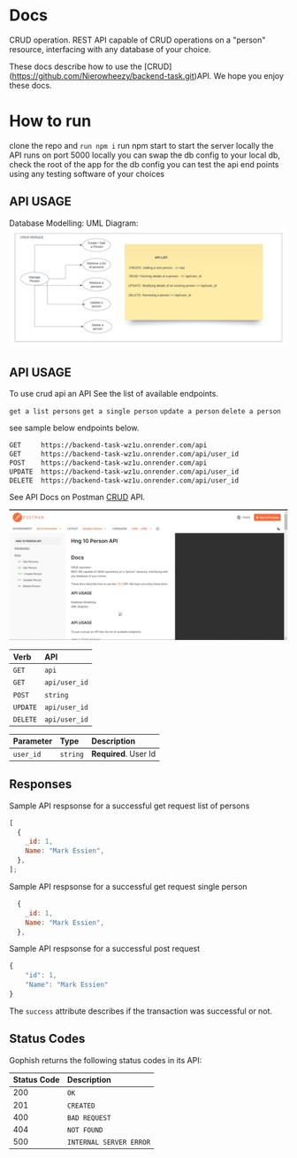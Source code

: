 # Docs

CRUD operation.
REST API capable of CRUD operations on a "person" resource, interfacing with any database of your choice.

These docs describe how to use the [CRUD] (https://github.com/Nierowheezy/backend-task.git)API. We hope you enjoy these docs.

# How to run

clone the repo and `run npm i`
run npm start to start the server locally
the API runs on port 5000 locally
you can swap the db config to your local db, check the root of the app for the db config
you can test the api end points using any testing software of your choices

## API USAGE

Database Modelling:
UML Diagram: ![](docs/images/diagram.png)

## API USAGE

To use crud api an API See the list of available endpoints.

`get a list persons`
`get a single person`
`update a person`
`delete a person`

see sample below endpoints below.

```http
GET     https://backend-task-wz1u.onrender.com/api
GET     https://backend-task-wz1u.onrender.com/api/user_id
POST    https://backend-task-wz1u.onrender.com/api
UPDATE  https://backend-task-wz1u.onrender.com/api/user_id
DELETE  https://backend-task-wz1u.onrender.com/api/user_id
```

See API Docs on Postman [CRUD](https://documenter.getpostman.com/view/6423394/2s9YC4TXhF#75bce2b0-f221-42ed-95cf-33961c229dca) API.

![](docs/images/postman.jpg)

| Verb     | API           |
| :------- | :------------ |
| `GET`    | `api`         |
| `GET`    | `api/user_id` |
| `POST`   | `string`      |
| `UPDATE` | `api/user_id` |
| `DELETE` | `api/user_id` |

| Parameter | Type     | Description           |
| :-------- | :------- | :-------------------- |
| `user_id` | `string` | **Required**. User Id |

## Responses

Sample API respsonse for a successful get request list of persons

```javascript
[
  {
    _id: 1,
    Name: "Mark Essien",
  },
];
```

Sample API respsonse for a successful get request single person

```javascript
  {
    _id: 1,
    Name: "Mark Essien",
  },
```

Sample API respsonse for a successful post request

```javascript
{
    "id": 1,
    "Name": "Mark Essien"
}
```

The `success` attribute describes if the transaction was successful or not.

## Status Codes

Gophish returns the following status codes in its API:

| Status Code | Description             |
| :---------- | :---------------------- |
| 200         | `OK`                    |
| 201         | `CREATED`               |
| 400         | `BAD REQUEST`           |
| 404         | `NOT FOUND`             |
| 500         | `INTERNAL SERVER ERROR` |

